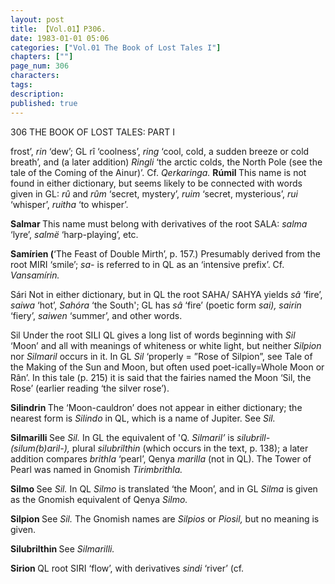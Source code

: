 ```yaml
---
layout: post
title: 【Vol.01】P306.
date: 1983-01-01 05:06
categories: ["Vol.01 The Book of Lost Tales I"]
chapters: [""]
page_num: 306
characters: 
tags: 
description: 
published: true
---
```


<p style="text-indent: 0;">
306      THE BOOK OF LOST TALES: PART I
</p>

frost’, <I>rin</I> ‘dew’; GL rî ‘coolness’, <I>ring</I> ‘cool, cold, a sudden breeze or cold breath’, and (a later addition) <I>Ringli</I> ‘the arctic colds, the North Pole (see the tale of the Coming of the Ainur)’. Cf. <I>Qerkaringa.</I> <B>Rúmil </B>This name is not found in either dictionary, but seems likely to be connected with words given in GL: <I>rû</I> and <I>rûm</I> ‘secret, mystery’, <I>ruim</I> ‘secret, mysterious’, <I>rui</I> ‘whisper’, <I>ruitha</I> ‘to whisper’.

<B>Salmar   </B>This name must belong with derivatives of the root SALA: <I>salma</I> ‘lyre’, <I>salmë</I> ‘harp-playing’, etc.

<B>Samírien   (</B>‘The Feast of Double Mirth’, p. 157.) Presumably derived from the root MIRI ‘smile’; <I>sa-</I> is referred to in QL as an ‘intensive prefix’. Cf. <I>Vansamírin.</I>

Sári   Not in either dictionary, but in QL the root SAHA/ SAHYA yields <I>sâ</I> ‘fire’, <I>saiwa</I> ‘hot’, <I>Sahóra</I> ‘the South'; GL has <I>sâ</I> ‘fire’ (poetic form <I>sai), sairin</I> ‘fiery’, <I>saiwen</I> ‘summer’, and other words.

Sil   Under the root SILI QL gives a long list of words beginning with <I>Sil</I> ‘Moon’ and all with meanings of whiteness or white light, but neither <I>Silpion</I> nor <I>Silmaril</I> occurs in it. In GL <I>Sil</I> ‘properly = ”Rose of Silpion”, see Tale of the Making of the Sun and Moon, but often used poet-ically=Whole Moon or Rân’. In this tale (p. 215) it is said that the fairies named the Moon ‘Sil, the Rose’ (earlier reading ‘the silver rose’).

<B>Silindrin   </B>The ‘Moon-cauldron’ does not appear in either dictionary; the nearest form is <I>Silindo</I> in QL, which is a name of Jupiter. See <I>Sil.</I>

<B>Silmarilli   </B>See <I>Sil.</I> In GL the equivalent of 'Q. <I>Silmaril’</I> is <I>silubrill- (silum(b)aril-),</I> plural <I>silubrilthin</I> (which occurs in the text, p. 138); a later addition compares <I>brithla</I> ‘pearl’, Qenya <I>marilla</I> (not in QL). The Tower of Pearl was named in Gnomish <I>Tirimbrithla.</I>

<B>Silmo   </B>See <I>Sil.</I> In QL <I>Silmo</I> is translated ‘the Moon’, and in GL <I>Silma</I> is given as the Gnomish equivalent of Qenya <I>Silmo.</I>

<B>Silpion   </B>See <I>Sil.</I> The Gnomish names are <I>Silpios</I> or <I>Piosil,</I> but no meaning is given.

<B>Silubrilthin   </B>See <I>Silmarilli.</I>

<B>Sirion   </B>QL root SIRI ‘flow’, with derivatives <I>sindi</I> ‘river’ (cf.

